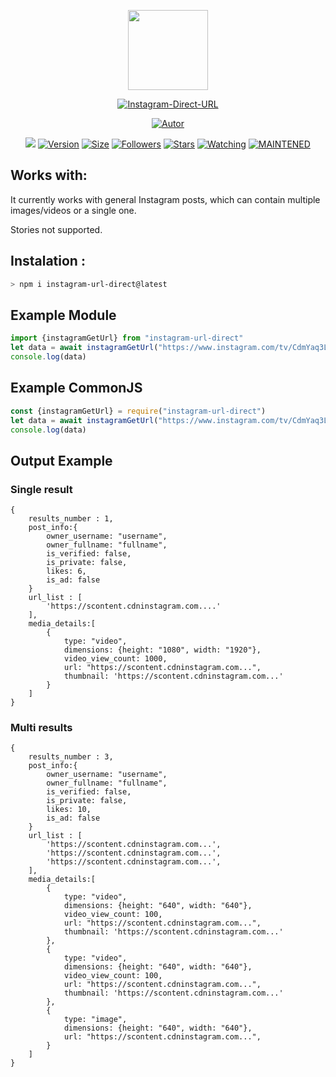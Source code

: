 <p align="center">
<img src="https://avatars0.githubusercontent.com/u/4674786?s=400&u=2f77d382a4428c141558772a2b7ad3a36bebf5bc&v=4" width="128" height="128"/>
</p>
<p align="center">
<a href="#"><img title="Instagram-Direct-URL" src="https://img.shields.io/badge/Instagram%20Direct%20URL-green?colorA=%23ff0000&colorB=C13584&style=for-the-badge"></a>
</p>
<p align="center">
<a href="https://github.com/victorsouzaleal"><img title="Autor" src="https://img.shields.io/badge/Author-victorsouzaleal-5851DB.svg?style=for-the-badge&logo=github"></a>
</p>
</p>
<p align="center">
<a href="https://hits.seeyoufarm.com"><img src="https://hits.seeyoufarm.com/api/count/incr/badge.svg?url=https%3A%2F%2Fgithub.com%2Fvictorsouzaleal%2Finstagram-direct-url.git&count_bg=%23833AB4&icon=&icon_color=%23E7E7E7&title=hits&edge_flat=true"/></a>
<a href="#"><img title="Version" src="https://img.shields.io/github/package-json/v/victorsouzaleal/instagram-direct-url?color=%23833AB4&logo=github&style=flat-square"></a>
<a href="#"><img title="Size" src="https://img.shields.io/bundlephobia/min/instagram-url-direct?color=%23833AB4&logo=npm&style=flat-square"></a>
<a href="https://github.com/victorsouzaleal/followers"><img title="Followers" src="https://img.shields.io/github/followers/victorsouzaleal?color=%23833AB4&logo=github&style=flat-square"></a>
<a href="https://github.com/victorsouzaleal/instagram-direct-url/stargazers/"><img title="Stars" src="https://img.shields.io/github/stars/victorsouzaleal/instagram-direct-url?color=%23833AB4&logo=github&style=flat-square"></a>
<a href="https://github.com/victorsouzaleal/lbot-whatsapp/watchers"><img title="Watching" src="https://img.shields.io/github/watchers/victorsouzaleal/instagram-direct-url?color=%23833AB4&logo=github&style=flat-square"></a>
<a href="#"><img title="MAINTENED" src="https://img.shields.io/badge/MAINTENED-YES-%23833AB4?style=flat-square"/></a>
</p>

## Works with:
It currently works with general Instagram posts, which can contain multiple images/videos or a single one.

Stories not supported.

## Instalation :
```bash
> npm i instagram-url-direct@latest
```

## Example Module
```js
import {instagramGetUrl} from "instagram-url-direct"
let data = await instagramGetUrl("https://www.instagram.com/tv/CdmYaq3LAYo/")
console.log(data)
```

## Example CommonJS
```js
const {instagramGetUrl} = require("instagram-url-direct")
let data = await instagramGetUrl("https://www.instagram.com/tv/CdmYaq3LAYo/")
console.log(data)
```
## Output Example

### Single result
```
{
    results_number : 1,
    post_info:{
        owner_username: "username",
        owner_fullname: "fullname",
        is_verified: false,
        is_private: false,
        likes: 6,
        is_ad: false
    }
    url_list : [
        'https://scontent.cdninstagram.com....'
    ],
    media_details:[
        {
            type: "video",
            dimensions: {height: "1080", width: "1920"},
            video_view_count: 1000,
            url: "https://scontent.cdninstagram.com...",
            thumbnail: 'https://scontent.cdninstagram.com...'
        }
    ]
}
```

### Multi results
```
{
    results_number : 3,
    post_info:{
        owner_username: "username",
        owner_fullname: "fullname",
        is_verified: false,
        is_private: false,
        likes: 10,
        is_ad: false
    }
    url_list : [
        'https://scontent.cdninstagram.com...',
        'https://scontent.cdninstagram.com...',
        'https://scontent.cdninstagram.com...',
    ],
    media_details:[
        {
            type: "video",
            dimensions: {height: "640", width: "640"},
            video_view_count: 100,
            url: "https://scontent.cdninstagram.com...",
            thumbnail: 'https://scontent.cdninstagram.com...'
        },
        {
            type: "video",
            dimensions: {height: "640", width: "640"},
            video_view_count: 100,
            url: "https://scontent.cdninstagram.com...",
            thumbnail: 'https://scontent.cdninstagram.com...'
        },
        {
            type: "image",
            dimensions: {height: "640", width: "640"},
            url: "https://scontent.cdninstagram.com...",
        }
    ]
}
```